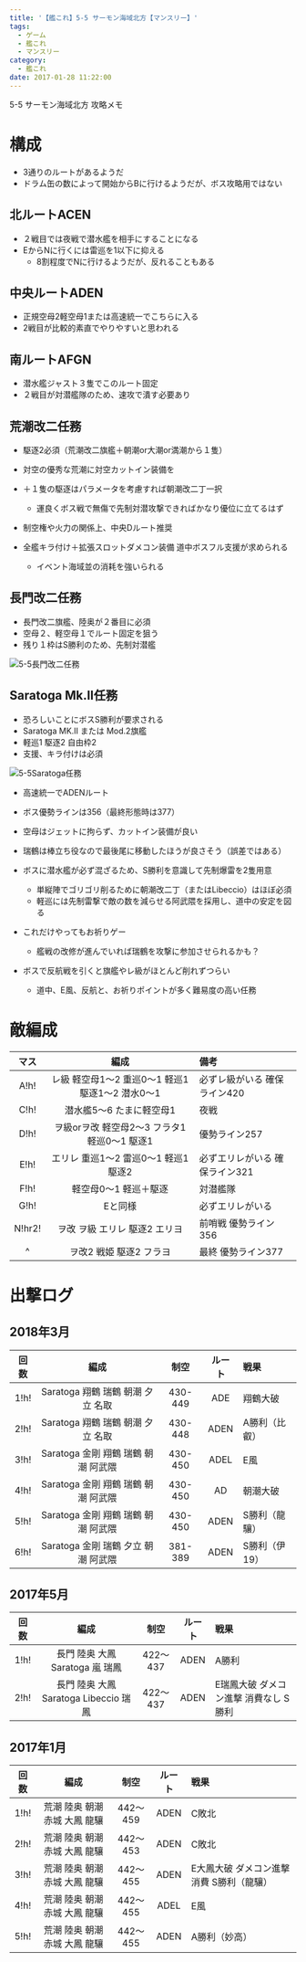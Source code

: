 ```yaml
---
title: '【艦これ】5-5 サーモン海域北方【マンスリー】'
tags:
  - ゲーム
  - 艦これ
  - マンスリー
category:
  - 艦これ
date: 2017-01-28 11:22:00
---
```


5-5 サーモン海域北方 攻略メモ

<!-- more -->

# 構成

* 3通りのルートがあるようだ
* ドラム缶の数によって開始からBに行けるようだが、ボス攻略用ではない

## 北ルートACEN

* ２戦目では夜戦で潜水艦を相手にすることになる
* EからNに行くには雷巡を1以下に抑える
  * 8割程度でNに行けるようだが、反れることもある

## 中央ルートADEN

* 正規空母2軽空母1または高速統一でこちらに入る
* 2戦目が比較的素直でやりやすいと思われる

## 南ルートAFGN

* 潜水艦ジャスト３隻でこのルート固定
* ２戦目が対潜艦隊のため、速攻で潰す必要あり

## 荒潮改二任務

* 駆逐2必須（荒潮改二旗艦＋朝潮or大潮or満潮から１隻）
* 対空の優秀な荒潮に対空カットイン装備を
* ＋１隻の駆逐はパラメータを考慮すれば朝潮改二丁一択
  * 運良くボス戦で無傷で先制対潜攻撃できればかなり優位に立てるはず

* 制空権や火力の関係上、中央Dルート推奨

* 全艦キラ付け＋拡張スロットダメコン装備 道中ボスフル支援が求められる
  * イベント海域並の消耗を強いられる

## 長門改二任務

* 長門改二旗艦、陸奥が２番目に必須
* 空母２、軽空母１でルート固定を狙う
* 残り１枠はS勝利のため、先制対潜艦

![5-5長門改二任務](5-5-nagato.png "5-5長門改二任務")

## Saratoga Mk.II任務

* 恐ろしいことにボスS勝利が要求される
* Saratoga MK.II または Mod.2旗艦
* 軽巡1 駆逐2 自由枠2
* 支援、キラ付けは必須

![5-5Saratoga任務](5-5-saratoga.png "5-5Saratoga任務")

* 高速統一でADENルート
* ボス優勢ラインは356（最終形態時は377）
* 空母はジェットに拘らず、カットイン装備が良い
* 瑞鶴は棒立ち役なので最後尾に移動したほうが良さそう（誤差ではある）

* ボスに潜水艦が必ず混ざるため、S勝利を意識して先制爆雷を2隻用意
  * 単縦陣でゴリゴリ削るために朝潮改二丁（またはLibeccio）はほぼ必須
  * 軽巡には先制雷撃で敵の数を減らせる阿武隈を採用し、道中の安定を図る

* これだけやってもお祈りゲー
  * 艦戦の改修が進んでいれば瑞鶴を攻撃に参加させられるかも？
* ボスで反航戦を引くと旗艦やレ級がほとんど削れずつらい
  * 道中、E風、反航と、お祈りポイントが多く難易度の高い任務

# 敵編成

|マス|編成|備考|
|:-:|:-:|:-|
|A!h!|レ級 軽空母1～2 重巡0～1 軽巡1 駆逐1～2 潜水0～1|必ずレ級がいる 確保ライン420|
|C!h!|潜水艦5～6 たまに軽空母1|夜戦|
|D!h!|ヲ級orヲ改 軽空母2～3 フラタ1 軽巡0～1 駆逐1|優勢ライン257|
|E!h!|エリレ 重巡1～2 雷巡0～1 軽巡1 駆逐2|必ずエリレがいる 確保ライン321|
|F!h!|軽空母0～1 軽巡＋駆逐|対潜艦隊|
|G!h!|Eと同様|必ずエリレがいる|
|N!hr2!|ヲ改 ヲ級 エリレ 駆逐2 エリヨ|前哨戦 優勢ライン356|
|^|ヲ改2 戦姫 駆逐2 フラヨ|最終 優勢ライン377|


# 出撃ログ

## 2018年3月

|回数|編成|制空|ルート|戦果|
|:--:|:--:|:--:|:---:|:---|
|1!h!|Saratoga 翔鶴 瑞鶴 朝潮 夕立 名取|430-449|ADE|翔鶴大破|
|2!h!|Saratoga 翔鶴 瑞鶴 朝潮 夕立 名取|430-448|ADEN|A勝利（比叡）|
|3!h!|Saratoga 金剛 翔鶴 瑞鶴 朝潮 阿武隈|430-450|ADEL|E風|
|4!h!|Saratoga 金剛 翔鶴 瑞鶴 朝潮 阿武隈|430-450|AD|朝潮大破|
|5!h!|Saratoga 金剛 翔鶴 瑞鶴 朝潮 阿武隈|430-450|ADEN|S勝利（龍驤）|
|6!h!|Saratoga 金剛 瑞鶴 夕立 朝潮 阿武隈|381-389|ADEN|S勝利（伊19）|

## 2017年5月

|回数|編成|制空|ルート|戦果|
|:--:|:--:|:--:|:---:|:---|
|1!h!|長門 陸奥 大鳳 Saratoga 嵐 瑞鳳|422～437|ADEN|A勝利|
|2!h!|長門 陸奥 大鳳 Saratoga Libeccio 瑞鳳|422～437|ADEN|E瑞鳳大破 ダメコン進撃 消費なし S勝利|

## 2017年1月

|回数|編成|制空|ルート|戦果|
|:--:|:--:|:--:|:---:|:---|
|1!h!|荒潮 陸奥 朝潮 赤城 大鳳 龍驤|442～459|ADEN|C敗北|
|2!h!|荒潮 陸奥 朝潮 赤城 大鳳 龍驤|442～453|ADEN|C敗北|
|3!h!|荒潮 陸奥 朝潮 赤城 大鳳 龍驤|442～455|ADEN|E大鳳大破 ダメコン進撃 消費 S勝利（龍驤）|
|4!h!|荒潮 陸奥 朝潮 赤城 大鳳 龍驤|442～455|ADEL|E風|
|5!h!|荒潮 陸奥 朝潮 赤城 大鳳 龍驤|442～455|ADEN|A勝利（妙高）|

